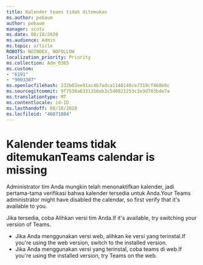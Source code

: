```yaml
---
title: Kalender teams tidak ditemukan
ms.author: pebaum
author: pebaum
manager: scotv
ms.date: 08/18/2020
ms.audience: Admin
ms.topic: article
ROBOTS: NOINDEX, NOFOLLOW
localization_priority: Priority
ms.collection: Adm_O365
ms.custom:
- "6191"
- "9003307"
ms.openlocfilehash: 232b02ee91ac4b7adca1148140ce7319cf460b0c
ms.sourcegitcommit: 9f7530a6331316eb3c5d0821253c2e3d783bde7a
ms.translationtype: MT
ms.contentlocale: id-ID
ms.lasthandoff: 08/18/2020
ms.locfileid: "46871884"
---
```

# <a name="teams-calendar-is-missing"></a><span data-ttu-id="f98e6-102">Kalender teams tidak ditemukan</span><span class="sxs-lookup"><span data-stu-id="f98e6-102">Teams calendar is missing</span></span>

<span data-ttu-id="f98e6-103">Administrator tim Anda mungkin telah menonaktifkan kalender, jadi pertama-tama verifikasi bahwa kalender tersedia untuk Anda.</span><span class="sxs-lookup"><span data-stu-id="f98e6-103">Your Teams administrator might have disabled the calendar, so first verify that it's available to you.</span></span>

<span data-ttu-id="f98e6-104">Jika tersedia, coba Alihkan versi tim Anda.</span><span class="sxs-lookup"><span data-stu-id="f98e6-104">If it's available, try switching your version of Teams.</span></span>

- <span data-ttu-id="f98e6-105">Jika Anda menggunakan versi web, alihkan ke versi yang terinstal.</span><span class="sxs-lookup"><span data-stu-id="f98e6-105">If you're using the web version, switch to the installed version.</span></span>
- <span data-ttu-id="f98e6-106">Jika Anda menggunakan versi yang terinstal, coba teams di web.</span><span class="sxs-lookup"><span data-stu-id="f98e6-106">If you're using the installed version, try Teams on the web.</span></span>
